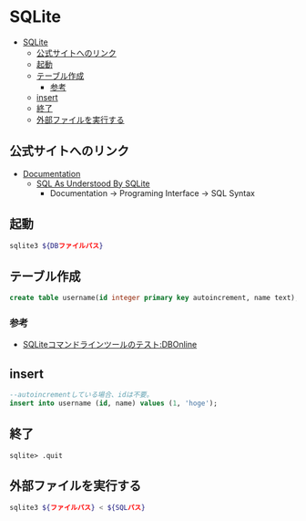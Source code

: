 # SQLite

- [SQLite](#sqlite)
  - [公式サイトへのリンク](#公式サイトへのリンク)
  - [起動](#起動)
  - [テーブル作成](#テーブル作成)
    - [参考](#参考)
  - [insert](#insert)
  - [終了](#終了)
  - [外部ファイルを実行する](#外部ファイルを実行する)

## 公式サイトへのリンク

- [Documentation](https://www.sqlite.org/docs.html)
    - [SQL As Understood By SQLite](https://www.sqlite.org/lang.html)
        - Documentation -> Programing Interface -> SQL Syntax

## 起動

``` bash
sqlite3 ${DBファイルパス}
```

## テーブル作成

``` sql
create table username(id integer primary key autoincrement, name text);
```

### 参考

- [SQLiteコマンドラインツールのテスト:DBOnline](https://www.dbonline.jp/sqlite/install/index2.html)

## insert

``` sql
--autoincrementしている場合、idは不要。
insert into username (id, name) values (1, 'hoge');
```

## 終了

``` sqlite
sqlite> .quit
```

## 外部ファイルを実行する

``` bash
sqlite3 ${ファイルパス} < ${SQLパス}
```